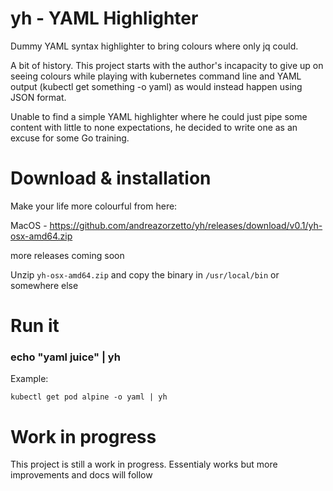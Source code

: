 # yh - YAML Highlighter

Dummy YAML syntax highlighter to bring colours where only jq could.

A bit of history. This project starts with the author's incapacity to give up on seeing colours while playing with kubernetes command line and YAML output (kubectl get something -o yaml) as would instead happen using JSON format.

Unable to find a simple YAML highlighter where he could just pipe some content with little to none expectations, he decided to write one as an excuse for some Go training.

# Download & installation

Make your life more colourful from here:

MacOS - https://github.com/andreazorzetto/yh/releases/download/v0.1/yh-osx-amd64.zip

more releases coming soon

Unzip `yh-osx-amd64.zip` and copy the binary in `/usr/local/bin` or somewhere else

# Run it

### echo "yaml juice" | yh

Example: 

`kubectl get pod alpine -o yaml | yh`

# Work in progress

This project is still a work in progress. Essentialy works but more improvements and docs will follow
